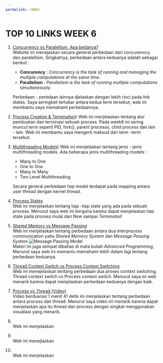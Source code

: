 ```yaml
---
permalink: /W06/
---
```


# TOP 10 LINKS WEEK 6

1. [Concurrency vs Paralellism, Apa bedanya?](https://www.geeksforgeeks.org/difference-between-concurrency-and-parallelism/)\
    Website ini menejaskan secara general perbedaan dari concurenncy dan paralellism. Singkatnya, perbedaan antara keduanya adalah sebagai berikut :
    - **Concurency** : *Concurrency is the task of running and managing the multiple computations at the same time.*
    - **Parallelism** : *Parallelism is the task of running multiple computations simultaneously.*

    Perbedaan - perbdaan lainnya djelaskan dengan lebih rinci pada link diatas. Saya seringkali tertukar antara kedua term tersebut, web ini membantu saya memahami perbedaannya.

2. [Process Creation & Termination](https://www.tutorialspoint.com/inter_process_communication/inter_process_communication_process_creation_termination.htm#:~:text=Process%20creation%20is%20achieved%20through,is%20called%20the%20parent%20process.)\
    Web ini menjelaskan tentang alur pembuatan dan terminasi sebuah process. Pada week6 ini sering muncul term seperti PID, fork(), parent processs, child process dan lain - lain. Web ini membantu saya mengerti maksud dari term -term tersebut.

3. [Multithreading Models](https://binaryterms.com/multithreading-models-in-operating-system.html#:~:text=Many%20to%20One%20multithreading%20model,equal%20number%20of%20kernel%20threads.)\
    Web ini menjelaskan tentang jenis - jenis multithreading models. Ada beberapa jenis multithreading models :
    - Many to One
    - One to One
    - Many to Many
    - Two Level Multithreading

    Secara general perbedaan tiap model terdapat pada mapping antara user thread dengan kernel thread.
4. [Process States](https://www.geeksforgeeks.org/states-of-a-process-in-operating-systems/)\
    Web ini menjelaskan tentang tiap -tiap state yang ada pada sebuah process. Menurut saya web ini berguna karena dapat menjelaskan tiap state pada process mulai dari *New* sampai *Terminated*

5. [Shared Memory vs Message Passing](https://www.tutorialspoint.com/message-passing-vs-shared-memory-process-communication-models)\
    Web ini menjelaskan tentang perbedaan antara dua interprocess communication yaitu *Shared Memory System* dan *Message Passing System* 
    <img src='https://binaryterms.com/wp-content/uploads/2019/07/Shared-Memory-and-Message-Passing-in-IPC-0023.jpg' alt='Message Passing Model' style=''>\
    Materi ini juga sempat dibahas di mata kuliah *Advanced Programming*, Menurut saya web ini memantu memahami lebih dalam lagi tentang perbedaan keduanya.


6. [Thread Context Switch vs Process Context Switching](https://www.geeksforgeeks.org/difference-between-thread-context-switch-and-process-context-switch/)\
    Web ini menejelaskan tentang perbedaan dua proses context switching, Thread context switch vs Process context switch. Menurut saya ini web menarik karena dapat menjelaskan perbedaan keduanya dengan baik.

7. [Process vs Thread (Video)](https://www.youtube.com/watch?v=Dhf-DYO1K78&ab_channel=Udacity)\
    Video berduarasi 1 menit 41 detik ini menjelaskan tentang perbedaan antara process dan thread. Menurut saya video ini menarik karena dapat menjelaskan apa itu thread dan process dengan singkat menggunakan visualiasi yang menarik.

8. []()\
    Web ini menjelaskan

9. []()\
    Web ini menejlaskan

10. []()\
    Web ini menjelaskan
